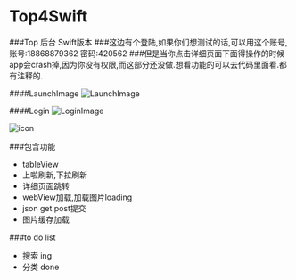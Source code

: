 Top4Swift
=========
###Top 后台 Swift版本
###这边有个登陆,如果你们想测试的话,可以用这个账号,
账号:18868879362
密码:420562
###但是当你点击详细页面下面得操作的时候app会crash掉,因为你没有权限,而这部分还没做.想看功能的可以去代码里面看.都有注释的.

####LaunchImage
![LaunchImage](http://woowen.qiniudn.com/Top4swiftLaunchImage.png)

####Login
![LoginImage](http://woowen.qiniudn.com/LoginImage.png)

![icon](http://s7.mogucdn.com/pic/141201/16ywbt_ieygizrqmjsgmy3emqytambqgyyde_320x590.jpg)

###包含功能

  * tableView
  * 上啦刷新,下拉刷新
  * 详细页面跳转
  * webView加载,加载图片loading
  * json get post提交
  * 图片缓存加载
  
###to do list

  * 搜索		ing
  * 分类		done
